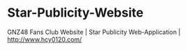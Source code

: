 # Star-Publicity-Website
GNZ48 Fans Club Website | Star Publicity Web-Application | http://www.hcy0120.com/
